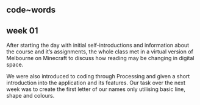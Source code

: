 ## code~words 
## week 01

After starting the day with initial self-introductions and information 
about the course and it’s assignments, the whole class met in a virtual 
version of Melbourne on Minecraft to discuss how reading may be changing 
in digital space. 

We were also introduced to coding through Processing and given a short 
introduction into the application and its features. Our task over the next
week was to create the first letter of our names only utilising basic line, 
shape and colours.
